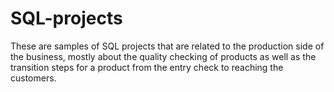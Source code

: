 # SQL-projects

These are samples of SQL projects that are related to the production side of the business, mostly about the quality checking of products as well as the transition steps for a product from the entry check to reaching the customers.
